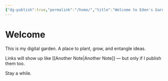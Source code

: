 ```yaml
---
{"dg-publish":true,"permalink":"/home/","title":"Welcome to Eden's Garden","tags":["gardenEntry"]}
---
```


# Welcome

This is my digital garden. A place to plant, grow, and entangle ideas.

Links will show up like [[Another Note\|Another Note]] — but only if I publish them too.

Stay a while.

